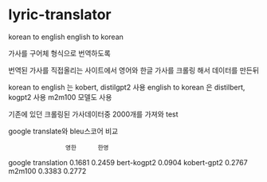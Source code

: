 # lyric-translator

korean to english
english to korean

가사를 구어체 형식으로 번역하도록 

번역된 가사를 직접올리는 사이트에서 영어와 한글 가사를 크롤링 해서 데이터를 만든뒤 

korean to english 는 kobert, distilgpt2 사용
english to korean 은 distilbert, kogpt2 사용
m2m100 모델도 사용

기존에 있던 크롤링된 가사데이터중 2000개를 가져와 test

google translate와 bleu스코어 비교

                    영한      한영
google translation 0.1681   0.2459 
bert-kogpt2        0.0904
kobert-gpt2                 0.2767
m2m100             0.3383   0.2772

